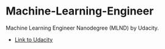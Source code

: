 # Machine-Learning-Engineer
Machine Learning Engineer Nanodegree (MLND) by Udacity.

- [Link to Udacity](https://www.udacity.com/course/machine-learning-engineer-nanodegree--nd009t) 

